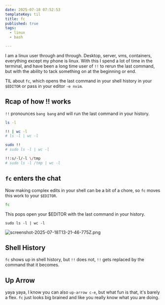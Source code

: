 ```yaml
---
date: 2025-07-18 07:52:53
templateKey: til
title: fc
published: true
tags:
  - linux
  - bash

---
```


I am a linux user through and through.  Desktop, server, vms, containers,
everything except my phone is linux.  With this I spend a lot of time in the
terminal, and have been a long time user of `!!` to rerun the last command, but
with the ability to tack something on at the beginning or end.

TIL about `fc`, which opens the last command in your shell history in your
`$EDITOR` or pass in your editor `-e nvim`.

## Rcap of how !! works

`!!` pronounces `bang bang` and will run the last command in your history.

``` bash
ls -l

!! | wc -l
# ls -l | wc -l

sudo !!
# sudo ls -l | wc -l

!!:s/-l/-l \/tmp
# sudo ls -l /tmp | wc -l
```

## `fc` enters the chat

Now making complex edits in your shell can be a bit of a chore, so `fc` moves
this work to your `$EDITOR`.

``` bash
fc
```

This pops open your $EDITOR with the last command in your history.

``` vim
sudo ls -l | wc -l
```

![screenshot-2025-07-18T13-21-46-775Z.png](https://dropper.wayl.one/api/file/9d624d65-de40-459b-9566-6e5c833cabcc.png)

## Shell History

`fc` shows up in shell history, but `!!` does not, `!!` gets replaced by the
command that it becomes.

## Up Arrow

yaya yaya, I know you can also `up-arrow c-e`, but what fun is that, it's barely a
flex.  `fc` just looks big brained and like you really know what you are doing.
